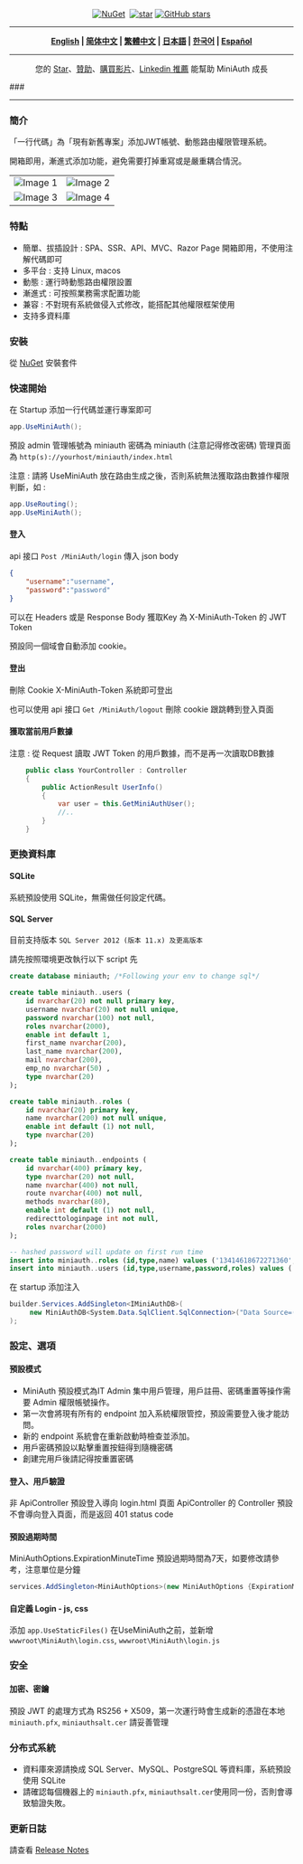 <div align="center">
<p><a href="https://www.nuget.org/packages/MiniAuth"><img src="https://img.shields.io/nuget/v/MiniAuth.svg" alt="NuGet"></a>  <a href="https://www.nuget.org/packages/MiniAuth"><img src="https://img.shields.io/nuget/dt/MiniAuth.svg" alt=""></a>  
<a href="https://gitee.com/shps951023/MiniAuth"><img src="https://gitee.com/shps951023/MiniAuth/badge/star.svg" alt="star"></a> <a href="https://github.com/Mini-Software/MiniAuth" rel="nofollow"><img src="https://img.shields.io/github/stars/Mini-Software/MiniAuth?logo=github" alt="GitHub stars"></a> 
</p>
</div>

---

<div align="center">
<p><strong>
    <a href="README.md">English</a> | <a href="README.zh-CN.md">简体中文</a> | <a href="README.zh-Hant">繁體中文</a> | <a href="README.ja">日本語</a> | <a href="README.ko">한국어</a> | <a href="README.es">Español</a>  
</strong></p>
</div>

---

<div align="center">
<p> 您的 <a href="https://github.com/mini-software/miniauth">Star</a>、<a href="https://miniexcel.github.io">贊助</a>、<a href="https://www.udemy.com/course/miniexcel-tutorial/?referralCode=732E11323F1E8064F96C">購買影片</a>、<a href="https://www.linkedin.com/in/itweihan/">Linkedin 推薦</a> 能幫助 MiniAuth 成長 </p>
</div>
###  

---


### 簡介

「一行代碼」為「現有新舊專案」添加JWT帳號、動態路由權限管理系統。

開箱即用，漸進式添加功能，避免需要打掉重寫或是嚴重耦合情況。

<table>
    <tr>
        <td><img src="https://github.com/mini-software/MiniExcel/assets/12729184/fd26b9d8-f0e9-48eb-87c7-9d54beb56256" alt="Image 1"></td>
        <td><img src="https://github.com/mini-software/MiniExcel/assets/12729184/3c7e8b76-d16b-4f35-a8a3-5a47b9540db9" alt="Image 2"></td>
    </tr>
    <tr>
        <td><img src="https://github.com/mini-software/MiniExcel/assets/12729184/dc2069ef-96df-47d9-8ea7-5d10b337d2d5" alt="Image 3"></td>
        <td><img src="https://github.com/mini-software/MiniExcel/assets/12729184/08d2404a-c494-43f4-9ce8-d563cd063ab5" alt="Image 4"></td>
    </tr>
</table>



### 特點

- 簡單、拔插設計 : SPA、SSR、API、MVC、Razor Page 開箱即用，不使用注解代碼即可
- 多平台 : 支持 Linux, macos
- 動態 : 運行時動態路由權限設置
- 漸進式 : 可按照業務需求配置功能
- 兼容 : 不對現有系統做侵入式修改，能搭配其他權限框架使用
- 支持多資料庫

### 安裝

從 [NuGet](https://www.nuget.org/packages/MiniAuth) 安裝套件


### 快速開始

在 Startup 添加一行代碼並運行專案即可

```csharp
app.UseMiniAuth();    
```

預設 admin 管理帳號為 miniauth 密碼為 miniauth (注意記得修改密碼)
管理頁面為 `http(s)://yourhost/miniauth/index.html`

注意 : 請將 UseMiniAuth 放在路由生成之後，否則系統無法獲取路由數據作權限判斷，如 :

```c#
app.UseRouting();
app.UseMiniAuth();
```



#### 登入

api 接口 `Post /MiniAuth/login` 
傳入 json body

```json
{
	"username":"username",
	"password":"password"
}
```
可以在 Headers 或是 Response Body 獲取Key 為 X-MiniAuth-Token 的 JWT Token

預設同一個域會自動添加 cookie。

#### 登出

刪除 Cookie X-MiniAuth-Token 系統即可登出

也可以使用 api 接口 `Get /MiniAuth/logout` 刪除 cookie 跟跳轉到登入頁面

#### 獲取當前用戶數據

注意 : 從 Request 讀取 JWT Token 的用戶數據，而不是再一次讀取DB數據

```C#
    public class YourController : Controller
    {
        public ActionResult UserInfo()
        {
            var user = this.GetMiniAuthUser();  
            //..
        }
    }
```

### 更換資料庫

#### SQLite

系統預設使用 SQLite，無需做任何設定代碼。

#### SQL Server 

目前支持版本 `SQL Server 2012 (版本 11.x) 及更高版本`

請先按照環境更改執行以下 script 先
```sql
create database miniauth; /*Following your env to change sql*/

create table miniauth..users (  
    id nvarchar(20) not null primary key,  
    username nvarchar(20) not null unique, 
    password nvarchar(100) not null, 
    roles nvarchar(2000),
    enable int default 1,
    first_name nvarchar(200),
    last_name nvarchar(200),
    mail nvarchar(200),
    emp_no nvarchar(50) ,
    type nvarchar(20)  
);

create table miniauth..roles (  
    id nvarchar(20) primary key,  
    name nvarchar(200) not null unique,
    enable int default (1) not null,
    type nvarchar(20)  
);

create table miniauth..endpoints (  
    id nvarchar(400) primary key,
    type nvarchar(20) not null,
    name nvarchar(400) not null,  
    route nvarchar(400) not null,
    methods nvarchar(80),
    enable int default (1) not null,
    redirecttologinpage int not null,
    roles nvarchar(2000) 
);

-- hashed password will update on first run time 
insert into miniauth..roles (id,type,name) values ('13414618672271360','miniauth','miniauth-admin');
insert into miniauth..users (id,type,username,password,roles) values ('13414618672271350','miniauth','miniauth','','13414618672271360');
```

在 startup 添加注入

```csharp
builder.Services.AddSingleton<IMiniAuthDB>(
     new MiniAuthDB<System.Data.SqlClient.SqlConnection>("Data Source=(localdb)\\MSSQLLocalDB;Integrated Security=SSPI;Initial Catalog=miniauth;app=MiniAuth")
);
```





### 設定、選項

#### 預設模式

- MiniAuth 預設模式為IT Admin 集中用戶管理，用戶註冊、密碼重置等操作需要 Admin 權限帳號操作。
- 第一次會將現有所有的 endpoint 加入系統權限管控，預設需要登入後才能訪問。
- 新的 endpoint 系統會在重新啟動時檢查並添加。
- 用戶密碼預設以點擊重置按鈕得到隨機密碼
- 創建完用戶後請記得按重置密碼

#### 登入、用戶驗證
非 ApiController 預設登入導向 login.html 頁面
ApiController 的 Controller 預設不會導向登入頁面，而是返回 401 status code

#### 預設過期時間

MiniAuthOptions.ExpirationMinuteTime 預設過期時間為7天，如要修改請參考，注意單位是分鐘

```C#
services.AddSingleton<MiniAuthOptions>(new MiniAuthOptions {ExpirationMinuteTime=12*24*60 });
```

#### 自定義 Login - js, css

添加 `app.UseStaticFiles()` 在UseMiniAuth之前，並新增  `wwwroot\MiniAuth\login.css`,  `wwwroot\MiniAuth\login.js`

### 安全

#### 加密、密鑰
預設 JWT 的處理方式為 RS256 + X509，第一次運行時會生成新的憑證在本地 `miniauth.pfx`, `miniauthsalt.cer` 請妥善管理

### 分布式系統

- 資料庫來源請換成 SQL Server、MySQL、PostgreSQL 等資料庫，系統預設使用 SQLite
- 請確認每個機器上的 `miniauth.pfx`, `miniauthsalt.cer`使用同一份，否則會導致驗證失敗。


### 更新日誌

請查看 [Release Notes](releases)